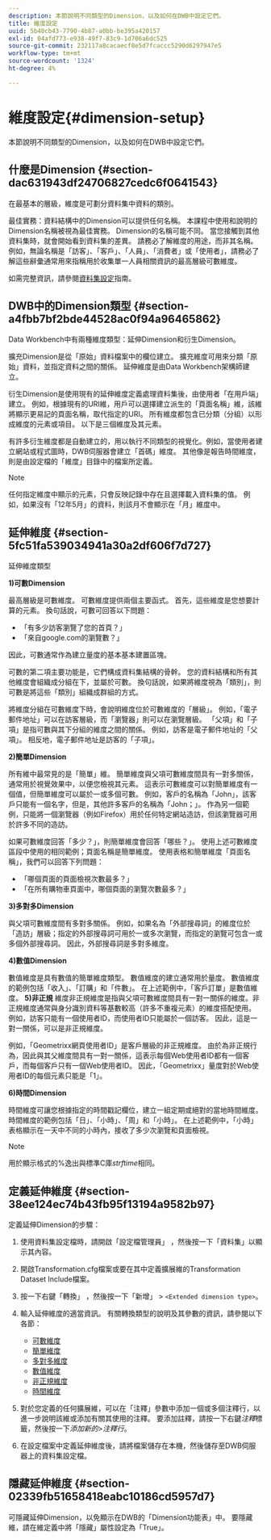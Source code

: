 ```yaml
---
description: 本節說明不同類型的Dimension，以及如何在DWB中設定它們。
title: 維度設定
uuid: 5b40cb43-7790-4b87-a0bb-be395a420157
exl-id: 04afd773-e938-49f7-83c9-1d706a6dc525
source-git-commit: 232117a8cacaecf8e5d7fcaccc5290d6297947e5
workflow-type: tm+mt
source-wordcount: '1324'
ht-degree: 4%

---
```


# 維度設定{#dimension-setup}

本節說明不同類型的Dimension，以及如何在DWB中設定它們。

## 什麼是Dimension {#section-dac631943df24706827cedc6f0641543}

在最基本的層級，維度是可劃分資料集中資料的類別。

最佳實務：資料結構中的Dimension可以提供任何名稱。 本課程中使用和說明的Dimension名稱被視為最佳實務。 Dimension的名稱可能不同。 當您接觸到其他資料集時，就會開始看到資料集的差異。 請務必了解維度的用途，而非其名稱。 例如，無論名稱是「訪客」、「客戶」、「人員」、「消費者」或「使用者」，請務必了解這些辭彙通常用來指稱用於收集單一人員相關資訊的最高層級可數維度。

如需完整資訊，請參閱[資料集設定](https://experienceleague.adobe.com/docs/data-workbench/using/dataset/c-dataset-constr.html)指南。

## DWB中的Dimension類型 {#section-a4fbb7bf2bde44528ac0f94a96465862}

Data Workbench中有兩種維度類型：延伸Dimension和衍生Dimension。

擴充Dimension是從「原始」資料檔案中的欄位建立。 擴充維度可用來分類「原始」資料，並指定資料之間的關係。 延伸維度是由Data Workbench架構師建立。

衍生Dimension是使用現有的延伸維度定義處理資料集後，由使用者「在用戶端」建立。 例如，根據現有的URI維，用戶可以選擇建立派生的「頁面名稱」維，該維將顯示更易記的頁面名稱，取代指定的URI。 所有維度都包含已分類（分組）以形成維度的元素或項目。 以下是三個維度及其元素。

有許多衍生維度都是自動建立的，用以執行不同類型的視覺化。例如，當使用者建立網站或程式圖時，DWB伺服器會建立「首碼」維度。 其他像是報告時間維度，則是由設定檔的「維度」目錄中的檔案所定義。

>[!NOTE]
>
>任何指定維度中顯示的元素，只會反映記錄中存在且選擇載入資料集的值。 例如，如果沒有「12年5月」的資料，則該月不會顯示在「月」維度中。

## 延伸維度 {#section-5fc51fa539034941a30a2df606f7d727}

延伸維度類型

**1)可數Dimension**

最高層級是可數維度。 可數維度提供兩個主要函式。 首先，這些維度是您想要計算的元素。 換句話說，可數可回答以下問題：

* 「有多少訪客瀏覽了您的首頁？」
* 「來自google.com的瀏覽數？」

因此，可數通常作為建立量度的基本基本建置區塊。

可數的第二項主要功能是，它們構成資料集結構的骨幹。 您的資料結構和所有其他維度會組織成分組在下，並屬於可數。 換句話說，如果將維度視為「類別」，則可數是將這些「類別」組織成群組的方式。

將維度分組在可數維度下時，會說明維度位於可數維度的「層級」。 例如，「電子郵件地址」可以在訪客層級，而「瀏覽器」則可以在瀏覽層級。 「父項」和「子項」是指可數與其下分組的維度之間的關係。 例如，訪客是電子郵件地址的「父項」。 相反地，電子郵件地址是訪客的「子項」。

**2)簡單Dimension**

所有維中最常見的是「簡單」維。 簡單維度與父項可數維度間具有一對多關係，通常用於視覺效果中，以便您檢視其元素。 這表示可數維度可以對簡單維度有一個值，但簡單維度可以屬於一或多個可數。 例如，客戶的名稱為「John」，該客戶只能有一個名字，但是，其他許多客戶的名稱為「John；」。 作為另一個範例，只能將一個瀏覽器（例如Firefox）用於任何特定網站造訪，但該瀏覽器可用於許多不同的造訪。

如果可數維度回答「多少？」，則簡單維度會回答「哪些？」。 使用上述可數維度區段中使用的相同範例；頁面名稱是簡單維度。 使用表格和簡單維度「頁面名稱」，我們可以回答下列問題：

* 「哪個頁面的頁面檢視次數最多？」
* 「在所有購物車頁面中，哪個頁面的瀏覽次數最多？」

**3)多對多Dimension**

與父項可數維度間有多對多關係。 例如，如果名為「外部搜尋詞」的維度位於「造訪」層級；指定的外部搜尋詞可用於一或多次瀏覽，而指定的瀏覽可包含一或多個外部搜尋詞。 因此，外部搜尋詞是多對多維度。

**4)數值Dimension**

數值維度是具有數值的簡單維度類型。 數值維度的建立通常用於量度。 數值維度的範例包括「收入」、「訂購」和「件數」。 在上述範例中，「客戶訂單」是數值維度。
**5)非正規** 維度非正規維度是指與父項可數維度間具有一對一關係的維度。非正規維度通常與身分識別資料等基數較高（許多不重複元素）的維度搭配使用。 例如，訪客只能有一個使用者ID，而使用者ID只能屬於一個訪客。 因此，這是一對一關係，可以是非正規維度。

例如，「Geometrixx網頁使用者ID」是客戶層級的非正規維度。 由於為非正規行為，因此與其父維度間具有一對一關係，這表示每個Web使用者ID都有一個客戶，而每個客戶只有一個Web使用者ID。 因此，「Geometrixx」量度對於Web使用者ID的每個元素只能是「1」。

**6)時間Dimension**

時間維度可讓您根據指定的時間戳記欄位，建立一組定期或絕對的當地時間維度。 時間維度的範例包括「日」、「小時」、「周」和「小時」。 在上述範例中，「小時」表格顯示在一天中不同的小時內，接收了多少次瀏覽和頁面檢視。

>[!NOTE]
>
>用於顯示格式的%逸出與標準C庫&#x200B;*strftime*&#x200B;相同。

## 定義延伸維度 {#section-38ee124ec74b43fb95f13194a9582b97}

定義延伸Dimension的步驟：

1. 使用資料集設定檔時，請開啟「設定檔管理員」 ，然後按一下「資料集」以顯示其內容。
1. 開啟Transformation.cfg檔案或要在其中定義擴展維的Transformation Dataset Include檔案。
1. 按一下右鍵「轉換」 ，然後按一下「新增」 > `<Extended dimension type>`。
1. 輸入延伸維度的適當資訊。 有關轉換類型的說明及其參數的資訊，請參閱以下各節：

   * [可數維度](https://experienceleague.adobe.com/docs/data-workbench/using/dataset/extended-dimensions/extended-dimensions-types/c-count-dim.html)
   * [簡單維度](https://experienceleague.adobe.com/docs/data-workbench/using/dataset/extended-dimensions/extended-dimensions-types/c-simple-dim.html)
   * [多對多維度](https://experienceleague.adobe.com/docs/data-workbench/using/dataset/extended-dimensions/extended-dimensions-types/c-many-dim.html)
   * [數值維度](https://experienceleague.adobe.com/docs/data-workbench/using/dataset/extended-dimensions/extended-dimensions-types/c-num-dim.html)
   * [非正規維度](https://experienceleague.adobe.com/docs/data-workbench/using/dataset/extended-dimensions/extended-dimensions-types/c-denormal-dim.html)
   * [時間維度](https://experienceleague.adobe.com/docs/data-workbench/using/dataset/extended-dimensions/extended-dimensions-types/c-time-dim.html)

1. 對於您定義的任何擴展維，可以在「注釋」參數中添加一個或多個注釋行，以進一步說明該維或添加有關其使用的注釋。 要添加註釋，請按一下右鍵&#x200B;*注釋*&#x200B;標籤，然後按一下*添加新的>注釋行*。

1. 在設定檔案中定義延伸維度後，請將檔案儲存在本機，然後儲存至DWB伺服器上的資料集設定檔。

## 隱藏延伸維度 {#section-02339fb51658418eabc10186cd5957d7}

可隱藏延伸Dimension，以免顯示在DWB的「Dimension功能表」中。 要隱藏維，請在維定義中將「隱藏」屬性設定為「True」。
